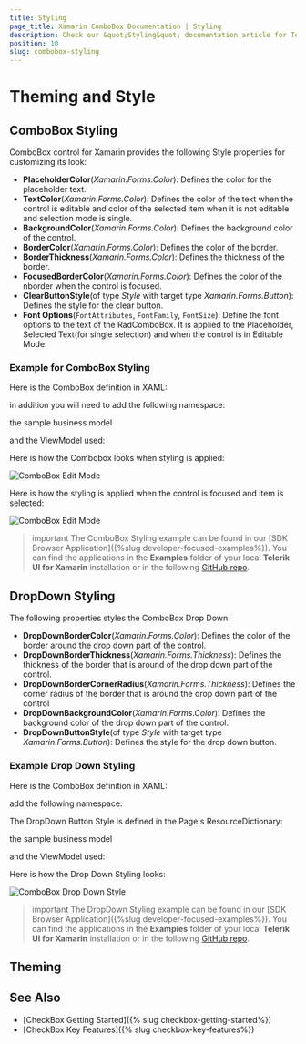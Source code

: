 ```yaml
---
title: Styling
page_title: Xamarin ComboBox Documentation | Styling
description: Check our &quot;Styling&quot; documentation article for Telerik ComboBox for Xamarin control.
position: 10
slug: combobox-styling
---
```


# Theming and Style

## ComboBox Styling

ComboBox control for Xamarin provides the following Style properties for customizing its look:

* **PlaceholderColor**(*Xamarin.Forms.Color*): Defines the color for the placeholder text.
* **TextColor**(*Xamarin.Forms.Color*): Defines the color of the text when the control is editable and color of the selected item when it is not editable and selection mode is single.
* **BackgroundColor**(*Xamarin.Forms.Color*): Defines the background color of the control.
* **BorderColor**(*Xamarin.Forms.Color*): Defines the color of the border.
* **BorderThickness**(*Xamarin.Forms.Color*): Defines the thickness of the border.
* **FocusedBorderColor**(*Xamarin.Forms.Color*): Defines the color of the nborder when the control is focused.
* **ClearButtonStyle**(of type *Style* with target type *Xamarin.Forms.Button*): Defines the style for the clear button.
* **Font Options**(`FontAttributes`, `FontFamily`, `FontSize`): Define the font options to the text of the RadComboBox. It is applied to the Placeholder, Selected Text(for single selection) and when the control is in Editable Mode.

### Example for ComboBox Styling

Here is the ComboBox definition in XAML:

<snippet id='combobox-styling'/>

in addition you will need to add the following namespace:

<snippet id='xmlns-telerikinput'/>

the sample business model

<snippet id='combobox-city-businessmodel'/>

and the ViewModel used:

<snippet id='comobobox-editing-viewmodel'/> 

Here is how the Combobox looks when styling is applied:

![ComboBox Edit Mode](images/combobox-styling.png)

Here is how the styling is applied when the control is focused and item is selected:

![ComboBox Edit Mode](images/combobox-styling-focused.png)

>important The ComboBox Styling example can be found in our [SDK Browser Application]({%slug developer-focused-examples%}). You can find the applications in the **Examples** folder of your local **Telerik UI for Xamarin** installation or in the following [GitHub repo](https://github.com/telerik/xamarin-forms-sdk).

## DropDown Styling

The following properties styles the ComboBox Drop Down:

* **DropDownBorderColor**(*Xamarin.Forms.Color*): Defines the color of the border around the drop down part of the control.
* **DropDownBorderThickness**(*Xamarin.Forms.Thickness*): Defines the thickness of the border that is around of the drop down part of the control.
* **DropDownBorderCornerRadius**(*Xamarin.Forms.Thickness*): Defines the corner radius of the border that is around the drop down part of the control
* **DropDownBackgroundColor**(*Xamarin.Forms.Color*): Defines the background color of the drop down part of the control.
* **DropDownButtonStyle**(of type *Style* with target type *Xamarin.Forms.Button*): Defines the style for the drop down button.

### Example Drop Down Styling

Here is the ComboBox definition in XAML:

<snippet id='combobox-dropdown-styling'/>

add the following namespace:

<snippet id='xmlns-telerikinput'/>

The DropDown Button Style is defined in the Page's ResourceDictionary:

<snippet id='combobox-dropdownbutton-style'/>

the sample business model

<snippet id='combobox-city-businessmodel'/>

and the ViewModel used:

<snippet id='comobobox-editing-viewmodel'/> 

Here is how the Drop Down Styling looks:

![ComboBox Drop Down Style](images/combobox-drop-down-style.png)

>important The DropDown Styling example can be found in our [SDK Browser Application]({%slug developer-focused-examples%}). You can find the applications in the **Examples** folder of your local **Telerik UI for Xamarin** installation or in the following [GitHub repo](https://github.com/telerik/xamarin-forms-sdk).

## Theming


## See Also

- [CheckBox Getting Started]({% slug checkbox-getting-started%})
- [CheckBox Key Features]({% slug checkbox-key-features%})
